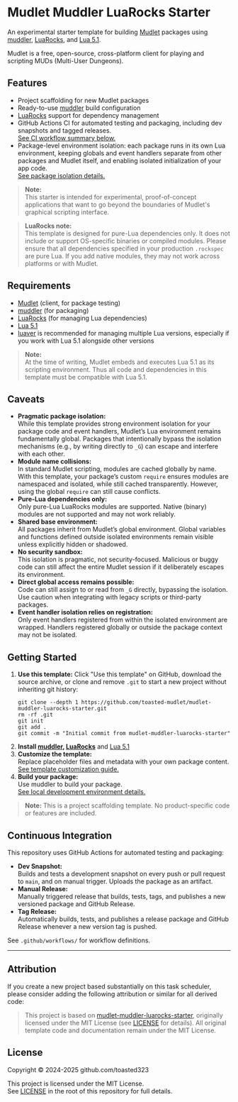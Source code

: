 # Mudlet Muddler LuaRocks Starter

An experimental starter template for building [Mudlet](https://www.mudlet.org/) 
packages using [muddler](https://github.com/demonnic/muddler), [LuaRocks](https://luarocks.org/), and [Lua 5.1](https://www.lua.org/versions.html#5.1).

Mudlet is a free, open-source, cross-platform client for playing and scripting 
MUDs (Multi-User Dungeons).

## Features

- Project scaffolding for new Mudlet packages
- Ready-to-use [muddler](https://github.com/demonnic/muddler) build configuration
- [LuaRocks](https://luarocks.org/) support for dependency management
- GitHub Actions CI for automated testing and packaging, including dev snapshots
  and tagged releases.  
  [See CI workflow summary below.](#continuous-integration)
- Package-level environment isolation: each package runs in its own Lua 
  environment, keeping globals and event handlers separate from other packages
  and Mudlet itself, and enabling isolated initialization of your app code.  
  [See package isolation details.](docs/package-isolation.md)

> **Note:**  
> This starter is intended for experimental, proof-of-concept applications that
> want to go beyond the boundaries of Mudlet's graphical scripting interface.

> **LuaRocks note:**  
> This template is designed for pure-Lua dependencies only. It does not include 
> or support OS-specific binaries or compiled modules. Please ensure that all 
> dependencies specified in your production `.rockspec` are pure Lua. If you add
> native modules, they may not work across platforms or with Mudlet.

## Requirements

- [Mudlet](https://www.mudlet.org/) (client, for package testing)
- [muddler](https://github.com/demonnic/muddler) (for packaging)
- [LuaRocks](https://luarocks.org/) (for managing Lua dependencies)
- [Lua 5.1](https://www.lua.org/versions.html#5.1)
- [luaver](https://github.com/dhavalkapil/luaver) is recommended for managing multiple Lua versions,
  especially if you work with Lua 5.1 alongside other versions

> **Note:**  
> At the time of writing, Mudlet embeds and executes Lua 5.1 as its scripting
> environment. Thus all code and dependencies in this template must be
> compatible with Lua 5.1.

## Caveats

- **Pragmatic package isolation:**  
  While this template provides strong environment isolation for your package 
  code and event handlers, Mudlet’s Lua environment remains fundamentally 
  global. Packages that intentionally bypass the isolation mechanisms 
  (e.g., by writing directly to `_G`) can escape and interfere with each other.
- **Module name collisions:**  
  In standard Mudlet scripting, modules are cached globally by name. With this
  template, your package’s custom `require` ensures modules are namespaced and 
  isolated, while still cached transparently. However, using the global 
  `require` can still cause conflicts.
- **Pure-Lua dependencies only:**  
  Only pure-Lua LuaRocks modules are supported. Native (binary) modules are not 
  supported and may not work reliably.
- **Shared base environment:**  
  All packages inherit from Mudlet’s global environment. Global variables and 
  functions defined outside isolated environments remain visible unless 
  explicitly hidden or shadowed.
- **No security sandbox:**  
  This isolation is pragmatic, not security-focused. Malicious or buggy code 
  can still affect the entire Mudlet session if it deliberately escapes its 
  environment.
- **Direct global access remains possible:**  
  Code can still assign to or read from `_G` directly, bypassing the isolation.
  Use caution when integrating with legacy scripts or third-party packages.
- **Event handler isolation relies on registration:**  
  Only event handlers registered from within the isolated environment are
  wrapped. Handlers registered globally or outside the package context may not 
  be isolated.

## Getting Started

1. **Use this template:**
   Click "Use this template" on GitHub, download the source archive, or clone 
   and remove `.git` to start a new project without inheriting git history:
   ```
   git clone --depth 1 https://github.com/toasted-mudlet/mudlet-muddler-luarocks-starter.git
   rm -rf .git
   git init
   git add .
   git commit -m "Initial commit from mudlet-muddler-luarocks-starter"
   ```
2. **Install [muddler](https://github.com/demonnic/muddler), [LuaRocks](https://luarocks.org/)** and
   [Lua 5.1](https://www.lua.org/versions.html#5.1)
3. **Customize the template:**  
   Replace placeholder files and metadata with your own package content.  
   [See template customization guide.](docs/template-customization.md)
4. **Build your package:**  
   Use muddler to build your package.  
   [See local development environment details.](docs/local-dev-env.md)

> **Note:** This is a project scaffolding template. No product-specific code or
> features are included.

## Continuous Integration

This repository uses GitHub Actions for automated testing and packaging:

- **Dev Snapshot:**  
  Builds and tests a development snapshot on every push or pull request to
  `main`, and on manual trigger. Uploads the package as an artifact.
- **Manual Release:**  
  Manually triggered release that builds, tests, tags, and publishes a new
  versioned package and GitHub Release.
- **Tag Release:**  
  Automatically builds, tests, and publishes a release package and GitHub
  Release whenever a new version tag is pushed.

See `.github/workflows/` for workflow definitions.

---

## Attribution

If you create a new project based substantially on this task scheduler, please
consider adding the following attribution or similar for all derived code:

> This project is based on [mudlet-muddler-luarocks-starter](https://github.com/toasted-mudlet/mudlet-muddler-luarocks-starter), originally
> licensed under the MIT License (see [LICENSE](LICENSE) for details). All
> original template code and documentation remain under the MIT License.

## License

Copyright © 2024-2025 github.com/toasted323

This project is licensed under the MIT License.  
See [LICENSE](LICENSE) in the root of this repository for full details.
